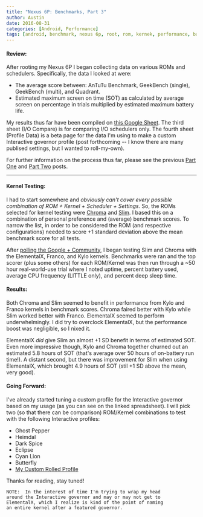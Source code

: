 ```yaml
---
title: "Nexus 6P: Benchmarks, Part 3"
author: Austin
date: 2016-08-31
categories: [Android, Performance]
tags: [android, benchmark, nexus 6p, root, rom, kernek, performance, battery]
---
```


#### Review:

After rooting my Nexus 6P I began collecting data on 
various ROMs and schedulers.  Specifically, the data I 
looked at were:

- The average score between:  AnTuTu Benchmark, GeekBench 
(single), GeekBench (multi), and Quadrant.
- Estimated maximum screen on time (SOT) as calculated by 
average screen on percentage in trials multiplied by 
estimated maximum battery life.

My results thus far have been compiled on [this Google 
Sheet](https://docs.google.com/spreadsheets/d/1KmZNyyYLXeVFufpmpVK-hl0sieGGy3hC5bjhIXYLU_A/edit).  The third sheet (I/O Compare) is for comparing I/O 
schedulers only.  The fourth sheet (Profile Data) is a beta 
page for the data I'm using to make a custom Interactive 
governor profile (post forthcoming -- I know there are 
many publised settings, but I wanted to roll-my-own).

For further information on the process thus far, please 
see the previous [Part 
One](https://gtbjj.github.io/android/1931-N6P-Benchmarks/) 
and [Part 
Two](https://gtbjj.github.io/android/N6P-Benchmarks-2/) 
posts.

-----

#### Kernel Testing:

I had to start somewhere and *obviously can't cover every 
possible combination of ROM + Kernel + Scheduler + Settings*.  So, the ROMs selected 
for kernel testing were [Chroma](http://forum.xda-developers.com/nexus-6p/development/rom-chroma-11-08-2015-lockscreen-navbar-t3244444) and 
[Slim](http://forum.xda-developers.com/nexus-6p/development/rom-slim6-alpha-t3343367).  I based this on a combination of personal preference 
and (average) benchmark scores.  To narrow the list, in order 
to be considered the ROM (and respective configurations) needed to score +1 
standard deviation above the mean benchmark score for all tests.

After [polling the Google + Community](https://plus.google.com/u/0/+AustinHaedicke/posts/eHq2aDCVLv8), I began testing Slim and Chroma with the 
ElementalX, Franco, and Kylo kernels.  Benchmarks were ran and the top scorer (plus some others) for each ROM/Kernel was then run through a ~50 hour real-world-use trial where I noted uptime, percent battery used, average CPU frequency (LITTLE only), and percent deep sleep time.

#### Results:

Both Chroma and Slim seemed to benefit in performance from Kylo and Franco kernels in benchmark scores.  Chroma faired better with 
Kylo while Slim worked better with Franco.  ElementalX 
seemed to perform underwhelmingly.  I did try to overclock 
ElementalX, but the performance boost was negligible, so I 
nixed it.  

ElementalX *did* give Slim an almost +1 SD benefit in terms 
of estimated SOT.  Even more impressive though, Kylo and Chroma together churned out an estimated 5.8 hours of SOT (that's average over 50 hours of on-battery run time!).  A distant second, but there was improvement for Slim 
when using ElementalX, which brought 4.9 hours of SOT (stil +1 SD above the mean, very good).

#### Going Forward:

I've already started tuning a custom profile for the Interactive governor based on my usage (as you can see on the linked spreadsheet).  I will 
pick two (so that there can be comparison) ROM/Kernel 
combinations to test with the following Interactive profiles:

- Ghost Pepper
- Heimdal
- Dark Spice
- Eclipse
- Cyan Lion
- Butterfly
- [My Custom Rolled Profile](https://github.com/savagezen/scripts/blob/master/interactive-austin.sh)

Thanks for reading, stay tuned!

```
NOTE:  In the interest of time I'm trying to wrap my head
around the Interactive governor and may or may not get to
ElementalX, which I realize is kind of the point of naming
an entire kernel after a featured governor.
```
